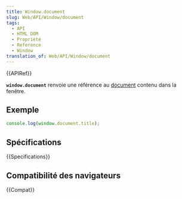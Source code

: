 ```yaml
---
title: Window.document
slug: Web/API/Window/document
tags:
  - API
  - HTML DOM
  - Propriété
  - Reference
  - Window
translation_of: Web/API/Window/document
---
```

{{APIRef}}

**`window.document`** renvoie une référence au [document](/fr/docs/Web/API/document) contenu dans la fenêtre.

## Exemple

```js
console.log(window.document.title);
```

## Spécifications

{{Specifications}}

## Compatibilité des navigateurs

{{Compat}}
